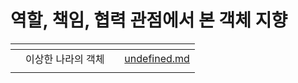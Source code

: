 # 역할, 책임, 협력 관점에서 본 객체 지향

<table data-view="cards"><thead><tr><th></th><th></th><th></th><th data-hidden data-card-target data-type="content-ref"></th></tr></thead><tbody><tr><td></td><td>이상한 나라의 객체</td><td></td><td><a href="undefined.md">undefined.md</a></td></tr><tr><td></td><td></td><td></td><td></td></tr></tbody></table>
